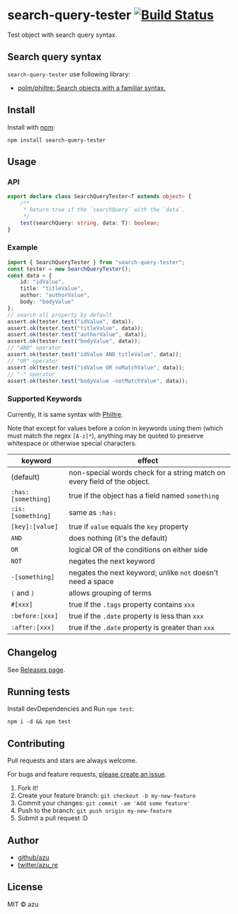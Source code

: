 # search-query-tester [![Build Status](https://travis-ci.org/azu/search-query-tester.svg?branch=master)](https://travis-ci.org/azu/search-query-tester)

Test object with search query syntax.

## Search query syntax

`search-query-tester` use following library:

- [polm/philtre: Search objects with a familiar syntax.](https://github.com/polm/philtre "polm/philtre: Search objects with a familiar syntax.")

## Install

Install with [npm](https://www.npmjs.com/):

    npm install search-query-tester

## Usage

### API

```ts
export declare class SearchQueryTester<T extends object> {
    /**
     * Return true if the `searchQuery` with the `data`.
     */
    test(searchQuery: string, data: T): boolean;
}

```

### Example

```ts
import { SearchQueryTester } from "search-query-tester";
const tester = new SearchQueryTester();
const data = {
    id: "idValue",
    title: "titleValue",
    author: "authorValue",
    body: "bodyValue"
};
// search all property by default
assert.ok(tester.test("idValue", data));
assert.ok(tester.test("titleValue", data));
assert.ok(tester.test("authorValue", data));
assert.ok(tester.test("bodyValue", data));
// "AND" operator
assert.ok(tester.test("idValue AND titleValue", data));
// "OR" operator
assert.ok(tester.test("idValue OR noMatchValue", data));
// "-" operator
assert.ok(tester.test("bodyValue -notMatchValue", data));
 ```

### Supported Keywords

Currently, It is same syntax with [Philtre](https://github.com/polm/philtre "Philtre").

Note that except for values before a colon in keywords using them (which must match the regex `[A-z]*`), anything may be quoted to preserve whitespace or otherwise special characters.

| keyword | effect |
| --- | --- |
| (default) | non-special words check for a string match on every field of the object. |
| `:has:[something]` | true if the object has a field named `something` |
| `:is:[something]` | same as `:has:` |
| `[key]:[value]` | true if `value` equals the `key` property |
| `AND` | does nothing (it's the default) |
| `OR` | logical OR of the conditions on either side |
| `NOT` | negates the next keyword |
| `-[something]` | negates the next keyword; unlike `not` doesn't need a space |
| `(` and `)` | allows grouping of terms |
| `#[xxx]` | true if the `.tags` property contains `xxx` |
| `:before:[xxx]` | true if the `.date` property is less than `xxx` |
| `:after:[xxx]` | true if the `.date` property is greater than `xxx` |

## Changelog

See [Releases page](https://github.com/azu/search-query-tester/releases).

## Running tests

Install devDependencies and Run `npm test`:

    npm i -d && npm test

## Contributing

Pull requests and stars are always welcome.

For bugs and feature requests, [please create an issue](https://github.com/azu/search-query-tester/issues).

1. Fork it!
2. Create your feature branch: `git checkout -b my-new-feature`
3. Commit your changes: `git commit -am 'Add some feature'`
4. Push to the branch: `git push origin my-new-feature`
5. Submit a pull request :D

## Author

- [github/azu](https://github.com/azu)
- [twitter/azu_re](https://twitter.com/azu_re)

## License

MIT © azu

